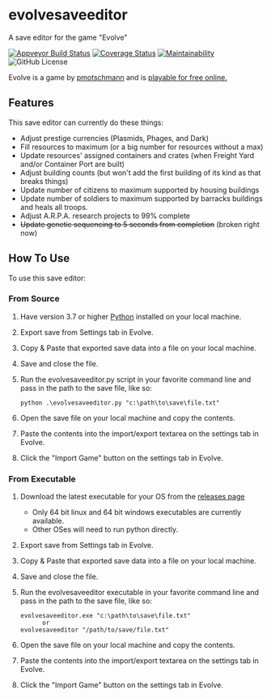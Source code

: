 # evolvesaveeditor

A save editor for the game "Evolve"

[![Appveyor Build Status](https://ci.appveyor.com/api/projects/status/csp5r4mtud3fy4i5/branch/master?svg=true)](https://ci.appveyor.com/project/mattgiltaji/evolvesaveeditor/branch/master)
[![Coverage Status](https://coveralls.io/repos/github/mattgiltaji/evolvesaveeditor/badge.svg?branch=master)](https://coveralls.io/github/mattgiltaji/evolvesaveeditor?branch=master)
[![Maintainability](https://api.codeclimate.com/v1/badges/4bc2ee1f7988749e9668/maintainability)](https://codeclimate.com/github/mattgiltaji/evolvesaveeditor/maintainability)
![GitHub License](https://img.shields.io/github/license/mattgiltaji/evolvesaveeditor)

Evolve is a game by [pmotschmann](https://github.com/pmotschmann/Evolve) and is [playable for free online.](https://pmotschmann.github.io/Evolve/)

## Features

This save editor can currently do these things:

* Adjust prestige currencies (Plasmids, Phages, and Dark)
* Fill resources to maximum (or a big number for resources without a max)
* Update resources' assigned containers and crates (when Freight Yard and/or Container Port are built)
* Adjust building counts (but won't add the first building of its kind as that breaks things)
* Update number of citizens to maximum supported by housing buildings
* Update number of soldiers to maximum supported by barracks buildings and heals all troops.
* Adjust A.R.P.A. research projects to 99% complete
* ~~Update genetic sequencing to 5 seconds from completion~~ (broken right now)

## How To Use

To use this save editor:

### From Source

   1. Have version 3.7 or higher [Python](https://www.python.org/downloads/) installed on your local machine.
   1. Export save from Settings tab in Evolve.
   1. Copy & Paste that exported save data into a file on your local machine.
   1. Save and close the file.
   1. Run the evolvesaveeditor.py script in your favorite command line and pass in the path to the save file, like so:

        ```
        python .\evolvesaveeditor.py "c:\path\to\save\file.txt"
        ```

   1. Open the save file on your local machine and copy the contents.
   1. Paste the contents into the import/export textarea on the settings tab in Evolve.
   1. Click the "Import Game" button on the settings tab in Evolve.

### From Executable

   1. Download the latest executable for your OS from the [releases page](https://github.com/mattgiltaji/evolvesaveeditor/releases/)
      * Only 64 bit linux and 64 bit windows executables are currently available.
      * Other OSes will need to run python directly.
   1. Export save from Settings tab in Evolve.
   1. Copy & Paste that exported save data into a file on your local machine.
   1. Save and close the file.
   1. Run the evolvesaveeditor executable in your favorite command line and pass in the path to the save file, like so:

      ```
      evolvesaveeditor.exe "c:\path\to\save\file.txt"
            or
      evolvesaveeditor "/path/to/save/file.txt"
      ```

   1. Open the save file on your local machine and copy the contents.
   1. Paste the contents into the import/export textarea on the settings tab in Evolve.
   1. Click the "Import Game" button on the settings tab in Evolve.